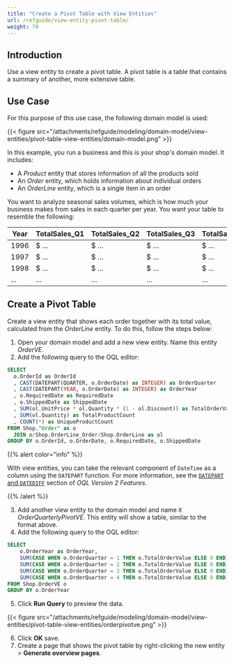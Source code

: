 ```yaml
---
title: "Create a Pivot Table with View Entities"
url: /refguide/view-entity-pivot-table/
weight: 70
---
```


## Introduction

Use a view entity to create a pivot table. A pivot table is a table that contains a summary of another, more extensive table.

## Use Case

For this purpose of this use case, the following domain model is used:

{{< figure src="/attachments/refguide/modeling/domain-model/view-entities/pivot-table-view-entities/domain-model.png" >}}

In this example, you run a business and this is your shop's domain model. It includes:

* A *Product* entity that stores information of all the products sold
* An *Order* entity, which holds information about individual orders
* An *OrderLine* entity, which is a single item in an order

You want to analyze seasonal sales volumes, which is how much your business makes from sales in each quarter per year. You want your table to resemble the following:

| Year | TotalSales_Q1 | TotalSales_Q2 | TotalSales_Q3 | TotalSales_Q4| 
|------|---------------|---------------|---------------|---------------|
| 1996 | $ …           | $ …           |  $ …          |  $ …          |   
| 1997 | $ …           | $ …           |  $ …          |  $ …          | 
| 1998 | $ …           | $ …           |  $ …          |  $ …          | 
| ...  | …             | …             |  …            |  …            |

## Create a Pivot Table

Create a view entity that shows each order together with its total value, calculated from the *OrderLine* entity. To do this, follow the steps below:

1. Open your domain model and add a new view entity. Name this entity *OrderVE*.
2. Add the following query to the OQL editor:

  ```sql
  SELECT
    o.OrderId as OrderId
    , CAST(DATEPART(QUARTER, o.OrderDate) as INTEGER) as OrderQuarter
    , CAST(DATEPART(YEAR, o.OrderDate) as INTEGER) as OrderYear
    , o.RequiredDate as RequiredDate
    , o.ShippedDate as ShippedDate
    , SUM(ol.UnitPrice * ol.Quantity * (1 - ol.Discount)) as TotalOrderValue
    , SUM(ol.Quantity) as TotalProductCount
    , COUNT(*) as UniqueProductCount
  FROM Shop."Order" as o
    JOIN o/Shop.OrderLine_Order/Shop.OrderLine as ol
  GROUP BY o.OrderId, o.OrderDate, o.RequiredDate, o.ShippedDate
  ```

{{% alert color="info" %}}

With view entities, you can take the relevant component of `DateTime` as a column using the `DATEPART` function. For more information, see the [`DATEPART` and `DATEDIFF`](/refguide/oql-v2/#date-validations) section of *OQL Version 2 Features*.

{{% /alert %}}

3. Add another view entity to the domain model and name it *OrderQuarterlyPivotVE*. This entity will show a table, similar to the format above.
4. Add the following query to the OQL editor:

  ```sql
  SELECT
      o.OrderYear as OrderYear,
      SUM(CASE WHEN o.OrderQuarter = 1 THEN o.TotalOrderValue ELSE 0 END) as TotalSales_Q1,
      SUM(CASE WHEN o.OrderQuarter = 2 THEN o.TotalOrderValue ELSE 0 END) as TotalSales_Q2,
      SUM(CASE WHEN o.OrderQuarter = 3 THEN o.TotalOrderValue ELSE 0 END) as TotalSales_Q3,
      SUM(CASE WHEN o.OrderQuarter = 4 THEN o.TotalOrderValue ELSE 0 END) as TotalSales_Q4
  FROM Shop.OrderVE o
  GROUP BY o.OrderYear
```

5. Click **Run Query** to preview the data.

  {{< figure src="/attachments/refguide/modeling/domain-model/view-entities/pivot-table-view-entities/orderpivotve.png" >}}

6. Click **OK** save. 
7. Create a page that shows the pivot table by right-clicking the new entity > **Generate overview pages**.